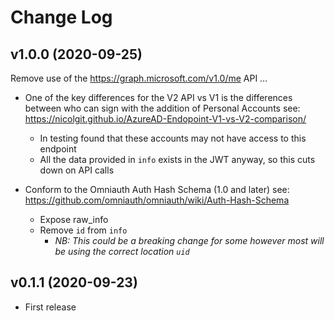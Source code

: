 # Change Log

## v1.0.0 (2020-09-25)

Remove use of the https://graph.microsoft.com/v1.0/me API …

* One of the key differences for the V2 API vs V1 is the differences
  between who can sign with the addition of Personal Accounts see:
  https://nicolgit.github.io/AzureAD-Endopoint-V1-vs-V2-comparison/

  - In testing found that these accounts may not have access to this
    endpoint
  - All the data provided in `info` exists in the JWT anyway, so this
    cuts down on API calls

* Conform to the Omniauth Auth Hash Schema (1.0 and later) see:
  https://github.com/omniauth/omniauth/wiki/Auth-Hash-Schema

  - Expose raw_info
  - Remove `id` from `info`
    - *NB: This could be a breaking change for some however most will
          be using the correct location `uid`*

## v0.1.1 (2020-09-23)

- First release
